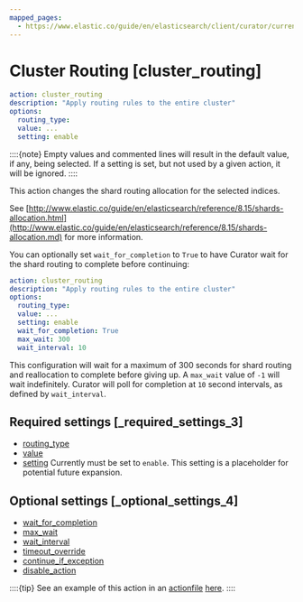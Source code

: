```yaml
---
mapped_pages:
  - https://www.elastic.co/guide/en/elasticsearch/client/curator/current/cluster_routing.html
---
```


# Cluster Routing [cluster_routing]

```yaml
action: cluster_routing
description: "Apply routing rules to the entire cluster"
options:
  routing_type:
  value: ...
  setting: enable
```

::::{note}
Empty values and commented lines will result in the default value, if any, being selected.  If a setting is set, but not used by a given action, it will be ignored.
::::


This action changes the shard routing allocation for the selected indices.

See [http://www.elastic.co/guide/en/elasticsearch/reference/8.15/shards-allocation.html](http://www.elastic.co/guide/en/elasticsearch/reference/8.15/shards-allocation.md) for more information.

You can optionally set `wait_for_completion` to `True` to have Curator wait for the shard routing to complete before continuing:

```yaml
action: cluster_routing
description: "Apply routing rules to the entire cluster"
options:
  routing_type:
  value: ...
  setting: enable
  wait_for_completion: True
  max_wait: 300
  wait_interval: 10
```

This configuration will wait for a maximum of 300 seconds for shard routing and reallocation to complete before giving up.  A `max_wait` value of `-1` will wait indefinitely.  Curator will poll for completion at `10` second intervals, as defined by `wait_interval`.

## Required settings [_required_settings_3]

* [routing_type](/reference/option_routing_type.md)
* [value](/reference/option_value.md)
* [setting](/reference/option_setting.md) Currently must be set to `enable`.  This setting is a placeholder for potential future expansion.


## Optional settings [_optional_settings_4]

* [wait_for_completion](/reference/option_wfc.md)
* [max_wait](/reference/option_max_wait.md)
* [wait_interval](/reference/option_wait_interval.md)
* [timeout_override](/reference/option_timeout_override.md)
* [continue_if_exception](/reference/option_continue.md)
* [disable_action](/reference/option_disable.md)

::::{tip}
See an example of this action in an [actionfile](/reference/actionfile.md) [here](/reference/ex_cluster_routing.md).
::::



